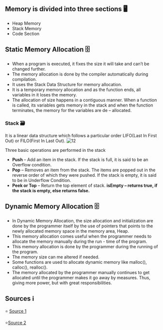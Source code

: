 ## Memory is divided into three sections 🖥️
* Heap Memory
* Stack Memory
*	Code Section
## Static Memory Allocation 🗄️
* When a program is executed, it fixes the size it will take and can’t be changed further.
* The memory allocation is done by the compiler automatically during compilation.
* It uses the  Stack Data Structure for memory allocation.
* It is a temporary memory allocation and as the function ends, all variables in it loses the memory.
* The allocation of size happens in a contiguous manner. When a function is called, its variables gets memory in the stack and when the function terminates, the memory for the variables are de – allocated.

### Stack 🗃️
It is a linear data structure which follows a particular order LIFO(Last In First Out) or FILO(First In Last Out).
![12](https://user-images.githubusercontent.com/74143496/132847233-c20ac2c8-0397-4c9a-a6c8-19127d4967ab.png)


Three basic operations are performed in the stack
*	**Push** – Add an item in the stack. If the stack is full, it is said to be an Overflow condition.
* **Pop** – Removes an item from the stack. The items are popped out in the reverse order of which they were pushed. If the stack is empty, it is said to be in Underflow Condition.
*	**Peek or Top** – Return the top element of stack.
 **isEmpty – returns true, if the stack is empty, else returns false.**

## Dynamic Memory Allocation 🗄️

* In Dynamic Memory Allocation, the size allocation and initialization are done by the programmer itself by the use of pointers that points to the newly allocated memory space in the memory area, Heap.
* This memory allocation comes useful when the programmer needs to allocate the memory manually during the run - time of the program.
* This memory allocation is done by the programmer during the running of the program.
* The memory size can me altered if needed.
* Some functions are used to allocate dynamic memory like malloc(), calloc(), realloc().
* The memory allocated by the programmer manually continues to get allocated until the programmer makes it go away by measures. Thus, giving more power, but with great responsibilities.

## Sources ℹ️
⭐ [Source 1](https://www.geeksforgeeks.org/static-and-dynamic-memory-allocation-in-c/)

⭐[Source 2](https://iq.opengenus.org/dynamic-vs-static-memory-allocation-in-c/)
















